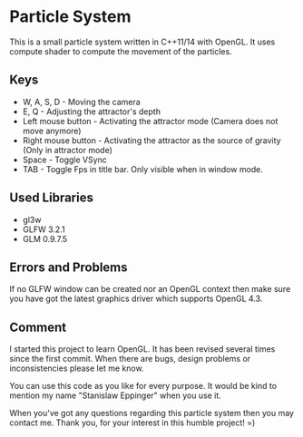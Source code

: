 # Particle System
This is a small particle system written in C++11/14 with OpenGL. It uses compute shader to compute the movement of the particles. 
 
## Keys
- W, A, S, D - Moving the camera
- E, Q -  Adjusting the attractor's depth
- Left mouse button  - Activating the attractor mode (Camera does not move anymore)
- Right mouse button -  Activating the attractor as the source of gravity (Only in attractor mode)
- Space - Toggle VSync
- TAB - Toggle Fps in title bar. Only visible when in window mode.


## Used Libraries
- gl3w
- GLFW 3.2.1
- GLM 0.9.7.5

## Errors and Problems

If no GLFW window can be created nor an OpenGL context then make sure you have got the latest graphics driver which supports OpenGL 4.3.

## Comment

I started this project to learn OpenGL. It has been revised several times since the first commit. When there are bugs, design problems or inconsistencies please let me know.

You can use this code as you like for every purpose. It would be kind to mention my name "Stanislaw Eppinger" when you use it.

When you've got any questions regarding this particle system then you may contact me. Thank you, for your interest in this humble project! =)
